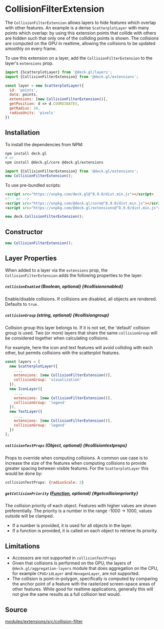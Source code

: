 
# CollisionFilterExtension

The `CollisionFilterExtension` allows layers to hide features which overlap with other features. An example is a dense `ScatterplotLayer` with many points which overlap: by using this extension points that collide with others are hidden such that only one of the colliding points is shown. The collisions are computed on the GPU in realtime, allowing the collisions to be updated smoothly on every frame.

To use this extension on a layer, add the `CollisionFilterExtension` to the layer's `extensions` prop.

<!-- TODO: Codepen demo -->
<div style={{position:'relative',height:450}}></div>

```js
import {ScatterplotLayer} from '@deck.gl/layers';
import {CollisionFilterExtension} from '@deck.gl/extensions';

const layer = new ScatterplotLayer({
  id: 'points',
  data: points,
  extensions: [new CollisionFilterExtension()],
  getPosition: d => d.COORDINATES,
  getRadius: 10,
  radiusUnits: 'pixels'
})
```

## Installation

To install the dependencies from NPM:

```bash
npm install deck.gl
# or
npm install @deck.gl/core @deck.gl/extensions
```

```js
import {CollisionFilterExtension} from '@deck.gl/extensions';
new CollisionFilterExtension();
```

To use pre-bundled scripts:

```html
<script src="https://unpkg.com/deck.gl@^8.9.0/dist.min.js"></script>
<!-- or -->
<script src="https://unpkg.com/@deck.gl/core@^8.9.0/dist.min.js"></script>
<script src="https://unpkg.com/@deck.gl/extensions@^8.9.0/dist.min.js"></script>
```

```js
new deck.CollisionFilterExtension();
```

## Constructor

```js
new CollisionFilterExtension();
```

## Layer Properties

When added to a layer via the `extensions` prop, the `CollisionFilterExtension` adds the following properties to the layer:

##### `collisionEnabled` (Boolean, optional) {#collisionenabled}

Enable/disable collisions. If collisions are disabled, all objects are rendered. Defaults to `true`.

##### `collisionGroup` (string, optional) {#collisiongroup}

Collision group this layer belongs to. If it is not set, the 'default' collision group is used. Two (or more) layers that share the same `collisionGroup` will be considered together when calculating collisions.

For example, here the icon and text features will avoid colliding with each other, but permits collisions with the scatterplot features.

```js
const layers = [
  new ScatterplotLayer({
    ...,
    extensions: [new CollisionFilterExtension()],
    collisionGroup: 'visualization'
  }),
  new IconLayer({
    ...,
    extensions: [new CollisionFilterExtension()],
    collisionGroup: 'legend'
  }),
  new TextLayer({
    ...,
    extensions: [new CollisionFilterExtension()],
    collisionGroup: 'legend'
  })
];
  ```

##### `collisionTestProps` (Object, optional) {#collisiontestprops}

Props to override when computing collisions. A common use case is to increase the size of the features when computing collisions to provide greater spacing between visible features. For the `ScatterplotLayer` this would be done by:

```js
collisionTestProps: {radiusScale: 2}
```

##### `getCollisionPriority` ([Function](../../developer-guide/using-layers.md#accessors), optional) {#getcollisionpriority}

The collision priority of each object. Features with higher values are shown preferentially.
The priority is a number in the range -1000 -> 1000, values outside will be clamped. 

* If a number is provided, it is used for all objects in the layer.
* If a function is provided, it is called on each object to retrieve its priority.


## Limitations

- Accessors are not supported in `collisionTestProps`
- Given that collisions is performed on the GPU, the layers of `@deck.gl/aggregation-layers` module that does aggregation on the CPU, for example `CPUGridLayer` and `HexagonLayer`, are not supported.
- The collision is point-in-polygon, specifically is computed by comparing the anchor point of a feature with the rasterized screen-space areas of other features. While good for realtime applications, generally this will not give the same results as a full collision test would.

## Source

[modules/extensions/src/collision-filter](https://github.com/visgl/deck.gl/tree/8.9-release/modules/extensions/src/collision-filter)
